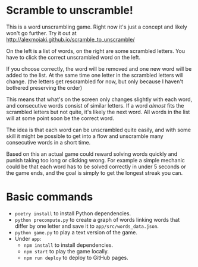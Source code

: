 # Scramble to unscramble!

This is a word unscrambling game. Right now it's just a concept and likely won't go further. Try it out at http://alexmojaki.github.io/scramble_to_unscramble/

On the left is a list of words, on the right are some scrambled letters. You have to click the correct unscrambled word on the left.

If you choose correctly, the word will be removed and one new word will be added to the list. At the same time one letter in the scrambled letters will change. (the letters get rescrambled for now, but only because I haven't bothered preserving the order)

This means that what's on the screen only changes slightly with each word, and consecutive words consist of similar letters. If a word *almost* fits the scrambled letters but not quite, it's likely the next word. All words in the list will at some point soon be the correct word.

The idea is that each word can be unscrambled quite easily, and with some skill it might be possible to get into a flow and unscramble many consecutive words in a short time.

Based on this an actual game could reward solving words quickly and punish taking too long or clicking wrong. For example a simple mechanic could be that each word has to be solved correctly in under 5 seconds or the game ends, and the goal is simply to get the longest streak you can.

# Basic commands

- `poetry install` to install Python dependencies.
- `python precompute.py` to create a graph of words linking words that differ by one letter and save it to `app/src/words_data.json`.
- `python game.py` to play a text version of the game.
- Under `app`:
    - `npm install` to install dependencies.
    - `npm start` to play the game locally.
    - `npm run deploy` to deploy to GitHub pages.
    
